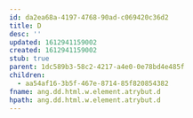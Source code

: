 ```yaml
---
id: da2ea68a-4197-4768-90ad-c069420c36d2
title: D
desc: ''
updated: 1612941159002
created: 1612941159002
stub: true
parent: 1dc589b3-58c2-4217-a4e0-0e78bd4e485f
children:
  - aa54af16-3b5f-467e-8714-85f820854382
fname: ang.dd.html.w.element.atrybut.d
hpath: ang.dd.html.w.element.atrybut.d
---
```



